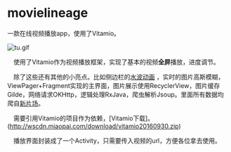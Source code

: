 # movielineage
一款在线视频播放app，使用了Vitamio。

![tu.gif](https://github.com/GreendaMi/movielineage/blob/master/mm2.gif)

&ensp;&ensp;使用了Vitamio作为视频播放框架，实现了基本的视频**全屏**播放，进度调节。

&ensp;&ensp;除了这些还有其他的小亮点。比如侧边栏的[水波动画](http://blog.csdn.net/jdsjlzx/article/details/44601239)
，实时的图片高斯模糊，ViewPager+Fragment实现的主界面，图片展示使用RecyclerView，图片缓存Gilde，网络请求OKHttp，逻辑处理RxJava，爬虫解析Jsoup。里面所有数据均爬自[新片场](http://www.xinpianchang.com/)。

&ensp;&ensp;需要引用Vitamio的项目作为依赖，[Vitamio下载]。(http://wscdn.miaopai.com/download/vitamio20160930.zip)

&ensp;&ensp;播放界面封装成了一个Activity，只需要传入视频的url，方便各位拿去使用。
